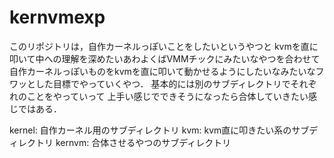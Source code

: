 # kernvmexp

このリポジトリは，自作カーネルっぽいことをしたいというやつと
kvmを直に叩いて中への理解を深めたいあわよくばVMMチックにみたいなやつを合わせて
自作カーネルっぽいものをkvmを直に叩いて動かせるようにしたいなみたいなフワッとした目標でやっていくやつ．
基本的には別のサブディレクトリでそれぞれのことをやっていって
上手い感じでできそうになったら合体していきたい感じではある．

kernel: 自作カーネル用のサブディレクトリ
kvm: kvm直に叩きたい系のサブディレクトリ
kernvm: 合体させるやつのサブディレクトリ
